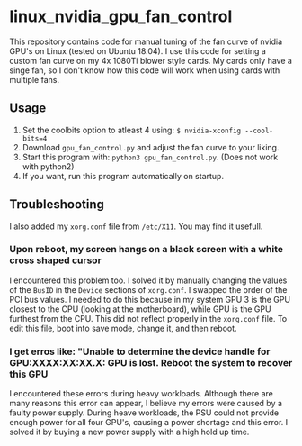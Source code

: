 # linux_nvidia_gpu_fan_control
This repository contains code for manual tuning of the fan curve of nvidia GPU's on Linux (tested on Ubuntu 18.04). I use this code for setting a custom fan curve on my 4x 1080Ti blower style cards. My cards only have a singe fan, so I don't know how this code will work when using cards with multiple fans. 

## Usage
1. Set the coolbits option to atleast 4 using: `$ nvidia-xconfig --cool-bits=4`
2. Download `gpu_fan_control.py` and adjust the fan curve to your liking. 
3. Start this program with: `python3 gpu_fan_control.py`. (Does not work with python2)
3. If you want, run this program automatically on startup. 

## Troubleshooting
I also added my `xorg.conf` file from `/etc/X11`. You may find it usefull. 

### Upon reboot, my screen hangs on a black screen with a white cross shaped cursor
I encountered this problem too. I solved it by manually changing the values of the `BusID` in the `Device` sections of `xorg.conf`. I swapped the order of the PCI bus values. I needed to do this because in my system GPU 3 is the GPU closest to the CPU (looking at the motherboard), while GPU is the GPU furthest from the CPU. This did not reflect properly in the `xorg.conf` file. To edit this file, boot into save mode, change it, and then reboot.

### I get erros like: "Unable to determine the device handle for GPU:XXXX:XX:XX.X: GPU is lost. Reboot the system to recover this GPU
I encountered these errors during heavy workloads. Although there are many reasons this error can appear, I believe my errors were caused by a faulty power supply. During heave workloads, the PSU could not provide enough power for all four GPU's, causing a power shortage and this error. I solved it by buying a new power supply with a high hold up time. 
